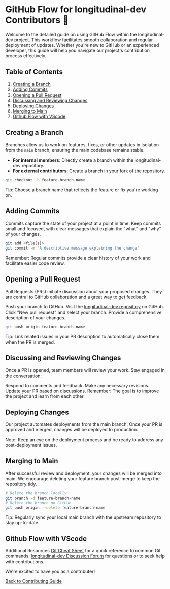 # GitHub Flow for longitudinal-dev Contributors 🔄

Welcome to the detailed guide on using GitHub Flow within the longitudinal-dev project. This workflow facilitates smooth collaboration and regular deployment of updates. Whether you're new to GitHub or an experienced developer, this guide will help you navigate our project's contribution process effectively.

## Table of Contents

1. [Creating a Branch](#creating-a-branch)
2. [Adding Commits](#adding-commits)
3. [Opening a Pull Request](#opening-a-pull-request)
4. [Discussing and Reviewing Changes](#discussing-and-reviewing-changes)
5. [Deploying Changes](#deploying-changes)
6. [Merging to Main](#merging-to-main)
7. [Github Flow with VScode](##github-flow-with-vscode)

## Creating a Branch

Branches allow us to work on features, fixes, or other updates in isolation from the `main` branch, ensuring the main codebase remains stable.

- **For internal members**: Directly create a branch within the longitudinal-dev repository.
- **For external contributors**: Create a branch in your fork of the repository.

```bash
git checkout -b feature-branch-name

```

Tip: Choose a branch name that reflects the feature or fix you're working on.

## Adding Commits
Commits capture the state of your project at a point in time. Keep commits small and focused, with clear messages that explain the "what" and "why" of your changes.

```bash
git add <file(s)>
git commit -m "A descriptive message explaining the change"
```

Remember: Regular commits provide a clear history of your work and facilitate easier code review.

## Opening a Pull Request
Pull Requests (PRs) initiate discussion about your proposed changes. They are central to GitHub collaboration and a great way to get feedback.

Push your branch to GitHub.
Visit the [longitudinal-dev repository](https://github.com/beginDevSci/longitudinal-dev) on GitHub.
Click "New pull request" and select your branch.
Provide a comprehensive description of your changes.

```bash
git push origin feature-branch-name
```

Tip: Link related issues in your PR description to automatically close them when the PR is merged.

## Discussing and Reviewing Changes
Once a PR is opened, team members will review your work. Stay engaged in the conversation:

Respond to comments and feedback.
Make any necessary revisions.
Update your PR based on discussions.
Remember: The goal is to improve the project and learn from each other.

## Deploying Changes
Our project automates deployments from the main branch. Once your PR is approved and merged, changes will be deployed to production.

Note: Keep an eye on the deployment process and be ready to address any post-deployment issues.

## Merging to Main
After successful review and deployment, your changes will be merged into main. We encourage deleting your feature branch post-merge to keep the repository tidy.

```bash
# Delete the branch locally
git branch -d feature-branch-name
# Delete the branch on GitHub
git push origin --delete feature-branch-name
```

Tip: Regularly sync your local main branch with the upstream repository to stay up-to-date.

## Github Flow with VScode

Additional Resources
[Git Cheat Sheet](xxxxxx) for a quick reference to common Git commands.
[longitudinal-dev Discussion Forum](https://github.com/beginDevSci/longitudinal-dev/.github/discussions) for questions or to seek help with contributions.

We're excited to have you as a contributer!

[Back to Contributing Guide](Contributing.md)